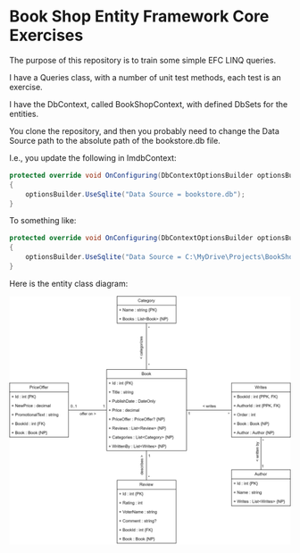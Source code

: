 # Book Shop Entity Framework Core Exercises

The purpose of this repository is to train some simple EFC LINQ queries. 

I have a Queries class, with a number of unit test methods, each test is an exercise.

I have the DbContext, called BookShopContext, with defined DbSets for the entities.

You clone the repository, and then you probably need to change the Data Source path to the absolute path of the bookstore.db file.

I.e., you update the following in ImdbContext:

```csharp
protected override void OnConfiguring(DbContextOptionsBuilder optionsBuilder)
{
    optionsBuilder.UseSqlite("Data Source = bookstore.db");
}
```

To something like:

```csharp
protected override void OnConfiguring(DbContextOptionsBuilder optionsBuilder)
{
    optionsBuilder.UseSqlite("Data Source = C:\MyDrive\Projects\BookShopEfc\BookShopEfc\bookstore.db");
}
```

Here is the entity class diagram:

![diagram](https://github.com/TroelsMortensen/BookShopEfc/blob/master/BookShopEfc/BookShopEfc.png)
